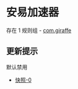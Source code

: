 # 安易加速器

存在 1 规则组 - [com.giraffe](/src/apps/com.giraffe.ts)

## 更新提示

默认禁用

- [快照-0](https://i.gkd.li/import/13998233)
